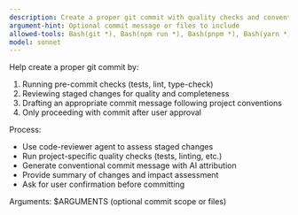 ```yaml
---
description: Create a proper git commit with quality checks and conventional message
argument-hint: Optional commit message or files to include
allowed-tools: Bash(git *), Bash(npm run *), Bash(pnpm *), Bash(yarn *), Read, Grep, Glob
model: sonnet
---
```


Help create a proper git commit by:
1. Running pre-commit checks (tests, lint, type-check) 
2. Reviewing staged changes for quality and completeness
3. Drafting an appropriate commit message following project conventions
4. Only proceeding with commit after user approval

Process:
- Use code-reviewer agent to assess staged changes
- Run project-specific quality checks (tests, linting, etc.)
- Generate conventional commit message with AI attribution
- Provide summary of changes and impact assessment
- Ask for user confirmation before committing

Arguments: $ARGUMENTS (optional commit scope or files)